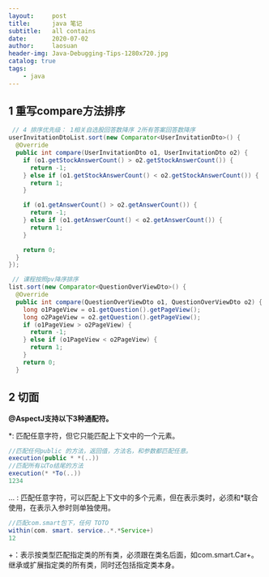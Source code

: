 ```yaml
---
layout:     post
title:      java 笔记
subtitle:   all contains
date:       2020-07-02
author:     laosuan
header-img: Java-Debugging-Tips-1280x720.jpg
catalog: true
tags:
    - java
---
```


## 1 重写compare方法排序

```java
 // 4 排序优先级： 1相关自选股回答数降序 2所有答案回答数降序
userInvitationDtoList.sort(new Comparator<UserInvitationDto>() {
  @Override
  public int compare(UserInvitationDto o1, UserInvitationDto o2) {
    if (o1.getStockAnswerCount() > o2.getStockAnswerCount()) {
      return -1;
    } else if (o1.getStockAnswerCount() < o2.getStockAnswerCount()) {
      return 1;
    }

    if (o1.getAnswerCount() > o2.getAnswerCount()) {
      return -1;
    } else if (o1.getAnswerCount() < o2.getAnswerCount()) {
      return 1;
    }

    return 0;
  }
});
```

```java
 // 课程按照pv降序排序
list.sort(new Comparator<QuestionOverViewDto>() {
  @Override
  public int compare(QuestionOverViewDto o1, QuestionOverViewDto o2) {
    long o1PageView = o1.getQuestion().getPageView();
    long o2PageView = o2.getQuestion().getPageView();
    if (o1PageView > o2PageView) {
      return -1;
    } else if (o1PageView < o2PageView) {
      return 1;
    }
    return 0;
  }
```



## 2 切面

**@AspectJ支持以下3种通配符。**

*: 匹配任意字符，但它只能匹配上下文中的一个元素。

```java
//匹配任何public 的方法，返回值，方法名，和参数都匹配任意。
execution(public * *(..))
//匹配所有以To结尾的方法   
execution(* *To(..))
1234
```

… : 匹配任意字符，可以匹配上下文中的多个元素，但在表示类时，必须和*联合使用，在表示入参时则单独使用。

```java
//匹配com.smart包下，任何 TOTO
within(com. smart. service..*.*Service+)
12
```

+：表示按类型匹配指定类的所有类，必须跟在类名后面，如com.smart.Car+。继承或扩展指定类的所有类，同时还包括指定类本身。